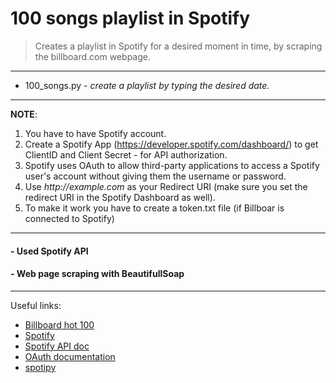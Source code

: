 # 100 songs playlist in Spotify

> Creates a playlist in Spotify for a desired moment in time, by scraping the billboard.com webpage.
---
* 100_songs.py - _create a playlist by typing the desired date._
---
**NOTE**:  
 1. You have to have Spotify account.  
 2. Create a Spotify App (https://developer.spotify.com/dashboard/) to get ClientID and Client Secret - for API authorization.  
 3. Spotify uses OAuth to allow third-party applications to access a Spotify user's account without giving them the username or password.  
 4. Use _http://example.com_ as your Redirect URI (make sure you set the redirect URI in the Spotify Dashboard as well).  
 5. To make it work you have to create a token.txt file (if Billboar is connected to Spotify)
---
#### - Used Spotify API
#### - Web page scraping with BeautifullSoap
---
Useful links:  
- [Billboard hot 100](https://www.billboard.com/charts/hot-100/)
- [Spotify](https://open.spotify.com/)
- [Spotify API doc](https://developer.spotify.com/documentation/web-api)
- [OAuth documentation](https://spotipy.readthedocs.io/en/2.13.0/#spotipy.oauth2.SpotifyOAuth)
- [spotipy](https://spotipy.readthedocs.io/en/2.13.0/#)
